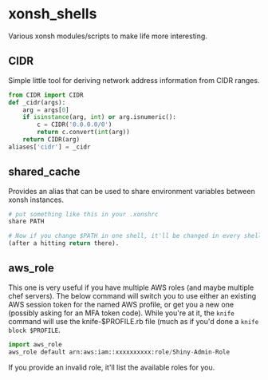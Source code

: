 # xonsh_shells
Various xonsh modules/scripts to make life more interesting.

## CIDR

Simple little tool for deriving network address information from CIDR
ranges.

```python
from CIDR import CIDR
def _cidr(args):
    arg = args[0]
    if isinstance(arg, int) or arg.isnumeric():
        c = CIDR('0.0.0.0/0')
        return c.convert(int(arg))
    return CIDR(arg)
aliases['cidr'] = _cidr
```

## shared_cache

Provides an alias that can be used to share environment variables between
xonsh instances.

```python
# put something like this in your .xonshrc
share PATH

# Now if you change $PATH in one shell, it'll be changed in every shell
(after a hitting return there).
```

## aws_role

This one is very useful if you have multiple AWS roles (and maybe multiple
chef servers).  The below command will switch you to use either an existing
AWS session token for the named AWS profile, or get you a new one (possibly
asking for an MFA token code).  While you're at it, the `knife` command
will use the knife-$PROFILE.rb file (much as if you'd done a `knife block
$PROFILE`.

```python
import aws_role
aws_role default arn:aws:iam::xxxxxxxxxx:role/Shiny-Admin-Role
```
If you provide an invalid role, it'll list the available roles for you.
